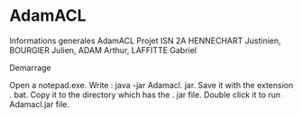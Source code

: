 # AdamACL

Informations generales
AdamACL
Projet ISN 2A HENNECHART Justinien, BOURGIER Julien, ADAM Arthur, LAFFITTE Gabriel

Demarrage

Open a notepad.exe.
Write : java -jar Adamacl. jar.
Save it with the extension . bat.
Copy it to the directory which has the . jar file.
Double click it to run  Adamacl.jar file.


